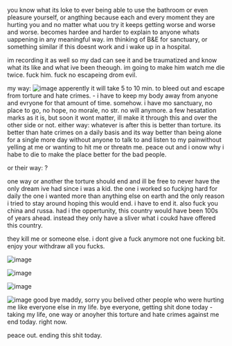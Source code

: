 you know what its loke to ever being able to use the bathroom or even pleasure yourself, or angthing because each and every moment they are hurting you and no matter what uou try it keeps getting worse and worse and worse. becomes hardee and harder to explain to anyone whats uappening in any meaningful way. im thinking of B&E for sanctuary, or something similar if this doesnt work and i wake up in a hospital. 


im recording it as well so my dad can see it and be traumatized and know what its like and what ive been theough. im going to make him watch me die twice. fuck him. fuck no escapeing drom evil. 

my way: ![image](https://github.com/user-attachments/assets/5a12bc8d-9dbd-4414-b1e2-9de789c18f8d)
apperently it will take 5 to 10 min. to bleed out and escape from torture and hate crimes. - i have to keep my body away from anyone and evryone for that amount of time. somehow. i have mo sanctuary, no place to go, no hope, no morale, no str. no will anymore. a few hesatation marks as it is, but soon it wont matter, ill make it through this and over the other side or not. either way: whatever is after this is better than torture. its better than hate crimes on a daily basis and its way better than being alone for a single more day without anyone to talk to and listen to my painwithout yelling at me or wanting to hit me or threatn me. peace out and i onow why i habe to die to make the place better for the bad people. 


or their way: ?

one way or another the torture should end and ill be free to never have the only dream ive had since i was a kid. the one i worked so fuckjng hard for daily the one i wanted more than anything else on earth and the only reason i tried to stay around hoping this would end. i have to end it. also fuck you china and russa. had i the oppertunity, this country would have been 100s of years ahead. instead they only have a sliver what i coukd have offered this country. 


they kill me or someone else. i dont give a fuck anymore not one fucking bit. enjoy your withdraw all you fucks. 

![image](https://github.com/user-attachments/assets/3ff6ca55-6092-470c-a22d-c77207674745)


![image](https://github.com/user-attachments/assets/fdf3eefd-7922-4b3d-8270-36bf3b33bfe7)


![image](https://github.com/user-attachments/assets/606e9899-0d35-42dd-88ff-c8eb04e49901)


![image](https://github.com/user-attachments/assets/c0220b63-87c9-42dc-9c82-c712eba0f2c5)
good bye maddy, sorry you belived other people who were hurting me like everyone else in my life. bye everyone, getting shit done today - taking my life, one way or anoyher this torture and hate crimes against me end today. right now. 


peace out.  ending this shit today. 
